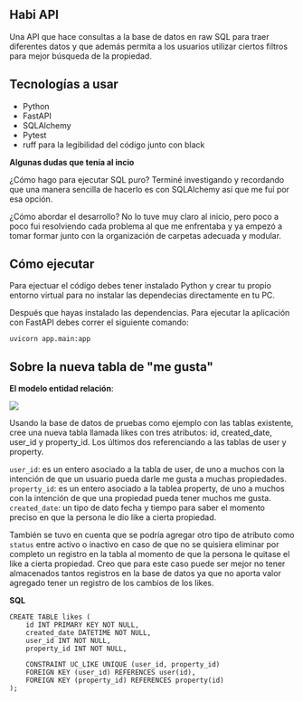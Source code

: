 ## Habi API

Una API que hace consultas a la base de datos en raw SQL para traer diferentes datos y que además permita a los usuarios utilizar ciertos filtros para mejor búsqueda de la propiedad.

## Tecnologías a usar

- Python
- FastAPI
- SQLAlchemy
- Pytest
- ruff para la legibilidad del código junto con black

**Algunas dudas que tenía al incio**

¿Cómo hago para ejecutar SQL puro?
Terminé investigando y recordando que una manera sencilla de hacerlo es con SQLAlchemy así que me fuí por esa opción.

¿Cómo abordar el desarrollo?
No lo tuve muy claro al inicio, pero poco a poco fui resolviendo cada problema al que me enfrentaba y ya empezó a tomar formar junto con la organización de carpetas adecuada y modular.

## Cómo ejecutar

Para ejectuar el código debes tener instalado Python y crear tu propio entorno virtual para no instalar las dependecias directamente en tu PC.

Después que hayas instalado las dependencias. Para ejecutar la aplicación con FastAPI debes correr el siguiente comando:

`uvicorn app.main:app`

## Sobre la nueva tabla de "me gusta"

**El modelo entidad relación**:

![](https://i.imgur.com/63s6g0N.png)

Usando la base de datos de pruebas como ejemplo con las tablas existente, cree una nueva tabla llamada likes con tres atributos: id, created_date, user_id y property_id. Los últimos dos referenciando a las tablas de user y property.

`user_id`: es un entero asociado a la tabla de user, de uno a muchos con la intención de que un usuario pueda darle me gusta a muchas propiedades.
`property_id`: es un entero asociado a la tablea property, de uno a muchos con la intención de que una propiedad pueda tener muchos me gusta.
`created_date`: un tipo de dato fecha y tiempo para saber el momento preciso en que la persona le dio like a cierta propiedad.

También se tuvo en cuenta que se podría agregar otro tipo de atributo como `status` entre activo o inactivo en caso de que no se quisiera eliminar por completo un registro en la tabla al momento de que la persona le quitase el like a cierta propiedad. Creo que para este caso puede ser mejor no tener almacenados tantos registros en la base de datos ya que no aporta valor agregado tener un registro de los cambios de los likes.

**SQL**

```
CREATE TABLE likes (
    id INT PRIMARY KEY NOT NULL,
    created_date DATETIME NOT NULL,
    user_id INT NOT NULL,
    property_id INT NOT NULL,

    CONSTRAINT UC_LIKE UNIQUE (user_id, property_id)
    FOREIGN KEY (user_id) REFERENCES user(id),
    FOREIGN KEY (property_id) REFERENCES property(id)
);

```
